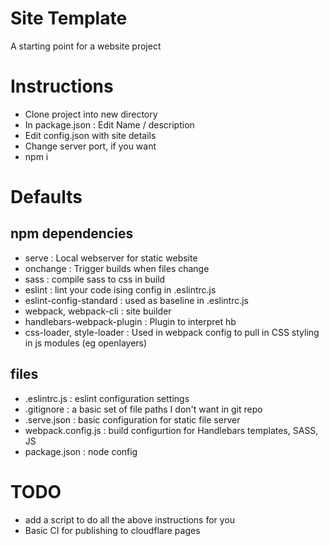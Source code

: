 # Site Template

A starting point for a website project

# Instructions

* Clone project into new directory
* In package.json : Edit Name / description
* Edit config.json with site details
* Change server port, if you want
* npm i

# Defaults

## npm dependencies
* serve                     : Local webserver for static website
* onchange                  : Trigger builds when files change
* sass                      : compile sass to css in build
* eslint                    : lint your code ising config in .eslintrc.js
* eslint-config-standard    : used as baseline in .eslintrc.js
* webpack, webpack-cli      : site builder
* handlebars-webpack-plugin : Plugin to interpret hb
* css-loader, style-loader  : Used in webpack config to pull in CSS styling in js modules (eg openlayers)

## files
* .eslintrc.js              : eslint configuration settings
* .gitignore                : a basic set of file paths I don't want in git repo
* .serve.json               : basic configuration for static file server
* webpack.config.js         : build configurtion for Handlebars templates, SASS, JS
* package.json              : node config

# TODO

* add a script to do all the above instructions for you
* Basic CI for publishing to cloudflare pages